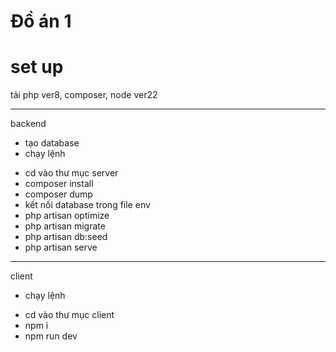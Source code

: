 # Đồ án 1
# set up
tải php ver8, composer, node ver22

---
backend
- tạo database
- chạy lệnh
 + cd vào thư mục server
 + composer install
 + composer dump
 + kết nối database trong file env
 + php artisan optimize
 + php artisan migrate
 + php artisan db:seed
 + php artisan serve

---
client
- chạy lệnh
 + cd vào thư mục client
 + npm i
 + npm run dev
